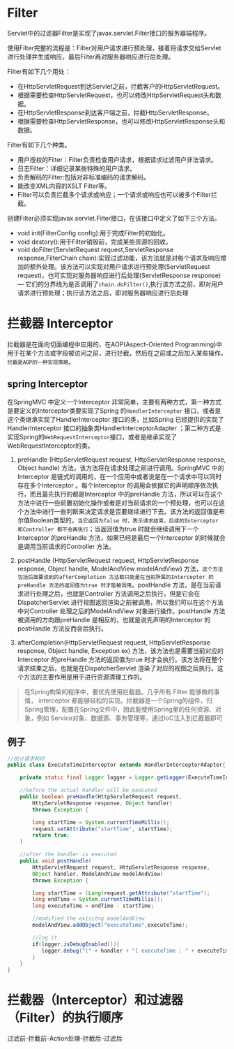 
# Filter

Servlet中的过滤器Filter是实现了javax.servlet.Filter接口的服务器端程序。

使用Filter完整的流程是：Filter对用户请求进行预处理，接着将请求交给Servlet进行处理并生成响应，最后Filter再对服务器响应进行后处理。

Filter有如下几个用处：
- 在HttpServletRequest到达Servlet之前，拦截客户的HttpServletRequest。
- 根据需要检查HttpServletRequest，也可以修改HttpServletRequest头和数据。
- 在HttpServletResponse到达客户端之前，拦截HttpServletResponse。
- 根据需要检查HttpServletResponse，也可以修改HttpServletResponse头和数据。
     
Filter有如下几个种类。
- 用户授权的Filter：Filter负责检查用户请求，根据请求过滤用户非法请求。
- 日志Filter：详细记录某些特殊的用户请求。
- 负责解码的Filter:包括对非标准编码的请求解码。
- 能改变XML内容的XSLT Filter等。
- Filter可以负责拦截多个请求或响应；一个请求或响应也可以被多个Filter拦截。


创建Filter必须实现javax.servlet.Filter接口，在该接口中定义了如下三个方法。
- void init(FilterConfig config):用于完成Filter的初始化。
- void destory():用于Filter销毁前，完成某些资源的回收。
- void doFilter(ServletRequest request,ServletResponse response,FilterChain chain):实现过滤功能，该方法就是对每个请求及响应增加的额外处理。该方法可以实现对用户请求进行预处理(ServletRequest request)，也可实现对服务器响应进行后处理(ServletResponse response) — 它们的分界线为是否调用了`chain.doFilter()`,执行该方法之前，即对用户请求进行预处理；执行该方法之后，即对服务器响应进行后处理


# 拦截器 Interceptor
拦截器是在面向切面编程中应用的，在AOP(Aspect-Oriented Programming)中用于在某个方法或字段被访问之前，进行拦截，然后在之前或之后加入某些操作。`拦截是AOP的一种实现策略`。

## spring Interceptor
在SpringMVC 中定义一个Interceptor 非常简单，主要有两种方式，第一种方式是要定义的Interceptor类要实现了Spring 的`HandlerInterceptor` 接口，或者是这个类继承实现了HandlerInterceptor 接口的类，比如Spring 已经提供的实现了HandlerInterceptor 接口的抽象类HandlerInterceptorAdapter ；第二种方式是实现Spring的`WebRequestInterceptor`接口，或者是继承实现了WebRequestInterceptor的类。

1. preHandle (HttpServletRequest request, HttpServletResponse response, Object handle) 方法，该方法将在请求处理之前进行调用。SpringMVC 中的Interceptor 是链式的调用的，在一个应用中或者说是在一个请求中可以同时存在多个Interceptor 。每个Interceptor 的调用会依据它的声明顺序依次执行，而且最先执行的都是Interceptor 中的preHandle 方法，所以可以在这个方法中进行一些前置初始化操作或者是对当前请求的一个预处理，也可以在这个方法中进行一些判断来决定请求是否要继续进行下去。该方法的返回值是布尔值Boolean类型的，`当它返回为false 时，表示请求结束，后续的Interceptor 和Controller 都不会再执行`；当返回值为true 时就会继续调用下一个Interceptor 的preHandle 方法，如果已经是最后一个Interceptor 的时候就会是调用当前请求的Controller 方法。

2. postHandle (HttpServletRequest request, HttpServletResponse response, Object handle, ModelAndView modelAndView) 方法，`这个方法包括后面要说到的afterCompletion 方法都只能是在当前所属的Interceptor 的preHandle 方法的返回值为true 时才能被调用`。postHandle 方法，是在当前请求进行处理之后，也就是Controller 方法调用之后执行，但是它会在DispatcherServlet 进行视图返回渲染之前被调用，所以我们可以在这个方法中对Controller 处理之后的ModelAndView 对象进行操作。postHandle 方法被调用的方向跟preHandle 是相反的，也就是说先声明的Interceptor 的postHandle 方法反而会后执行。

3. afterCompletion(HttpServletRequest request, HttpServletResponse response, Object handle, Exception ex) 方法，该方法也是需要当前对应的Interceptor 的preHandle 方法的返回值为true 时才会执行。该方法将在整个请求结束之后，也就是在DispatcherServlet 渲染了对应的视图之后执行。这个方法的主要作用是用于进行资源清理工作的。


>在Spring构架的程序中，要优先使用拦截器。几乎所有 Filter 能够做的事情， interceptor 都能够轻松的实现。拦截器是一个Spring的组件，归Spring管理，配置在Spring文件中，因此能使用Spring里的任何资源、对象，例如 Service对象、数据源、事务管理等，通过IoC注入到拦截器即可

## 例子
```java
//统计请求耗时
public class ExecuteTimeInterceptor extends HandlerInterceptorAdapter{

    private static final Logger logger = Logger.getLogger(ExecuteTimeInterceptor.class);

    //before the actual handler will be executed
    public boolean preHandle(HttpServletRequest request,
        HttpServletResponse response, Object handler)
        throws Exception {

        long startTime = System.currentTimeMillis();
        request.setAttribute("startTime", startTime);
        return true;
    }

    //after the handler is executed
    public void postHandle(
        HttpServletRequest request, HttpServletResponse response,
        Object handler, ModelAndView modelAndView)
        throws Exception {

        long startTime = (Long)request.getAttribute("startTime");
        long endTime = System.currentTimeMillis();
        long executeTime = endTime - startTime;

        //modified the exisitng modelAndView
        modelAndView.addObject("executeTime",executeTime);

        //log it
        if(logger.isDebugEnabled()){
           logger.debug("[" + handler + "] executeTime : " + executeTime + "ms");
        }
    }
} 
```



# 拦截器（Interceptor）和过滤器（Filter）的执行顺序
过滤前-拦截前-Action处理-拦截后-过滤后



